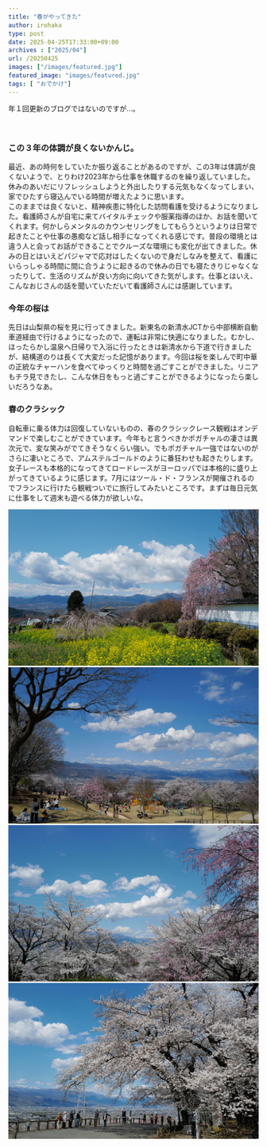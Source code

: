 ```yaml
---
title: "春がやってきた"
author: irohaka
type: post
date: 2025-04-25T17:33:00+09:00
archives : ["2025/04"]
url: /20250425
images: ["/images/featured.jpg"]
featured_image: "images/featured.jpg"
tags: [ "おでかけ"]
---
```


年１回更新のブログではないのですが…。
<!--more-->
　  

### この３年の体調が良くないかんじ。
最近、あの時何をしていたか振り返ることがあるのですが、この3年は体調が良くないようで、とりわけ2023年から仕事を休職するのを繰り返していました。休みのあいだにリフレッシュしようと外出したりする元気もなくなってしまい、家でひたすら寝込んでいる時間が増えたように思います。
　  
このままでは良くないと、精神疾患に特化した訪問看護を受けるようになりました。看護師さんが自宅に来てバイタルチェックや服薬指導のほか、お話を聞いてくれます。何かしらメンタルのカウンセリングをしてもらうというよりは日常で起きたことや仕事の愚痴など話し相手になってくれる感じです。普段の環境とは違う人と会ってお話ができることでクルーズな環境にも変化が出てきました。休みの日とはいえどパジャマで応対はしたくないので身だしなみを整えて、看護にいらっしゃる時間に間に合うように起きるので休みの日でも寝たきりじゃなくなったりして、生活のリズムが良い方向に向いてきた気がします。仕事とはいえ、こんなおじさんの話を聞いていただいて看護師さんには感謝しています。

### 今年の桜は
先日は山梨県の桜を見に行ってきました。新東名の新清水JCTから中部横断自動車道経由で行けるようになったので、運転は非常に快適になりました。むかし、ほったらかし温泉へ日帰りで入浴に行ったときは新清水から下道で行きましたが、結構道のりは長くて大変だった記憶があります。今回は桜を楽しんで町中華の正統なチャーハンを食べてゆっくりと時間を過ごすことができました。リニアもチラ見できたし、こんな休日をもっと過ごすことができるようになったら楽しいだろうなあ。

### 春のクラシック　  
自転車に乗る体力は回復していないものの、春のクラシックレース観戦はオンデマンドで楽しむことができています。今年もと言うべきかポガチャルの凄さは異次元で、変な笑みがでてきそうなくらい強い。でもポガチャル一強ではないのがさらに凄いところで、アムステルゴールドのように番狂わせも起きたりします。女子レースも本格的になってきてロードレースがヨーロッパでは本格的に盛り上がってきているように感じます。7月にはツール・ド・フランスが開催されるのでフランスに行けたら観戦ついでに旅行してみたいところです。まずは毎日元気に仕事をして週末も遊べる体力が欲しいな。

![甲州市の慈雲寺](images/20250425-01.jpg)  
![笛吹市八代ふるさと公園](images/20250425-02.jpg)  
![こんな公園があるのは羨ましい。](images/20250425-03.jpg)  
![見事な桜でした。](images/20250425-04.jpg)  
